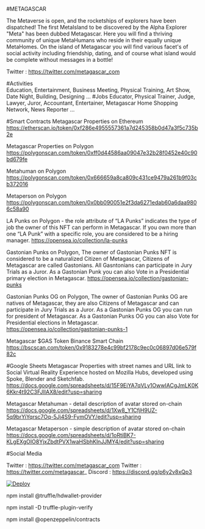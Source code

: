 #METAGASCAR

The Metaverse is open, and the rocketships of explorers have been dispatched! The first MetaIsland to be discovered by the Alpha Explorer "Meta" has been dubbed Metagascar. Here you will find a thriving community of unique MetaHumans who reside in their equally unique MetaHomes. On the island of Metagascar you will find various facet's of social activity including friendship, dating, and of course what island would be complete without messages in a bottle!

Twitter : https://twitter.com/metagascar_com

#Activities  
Education, Entertainment, Business Meeting, Physical Training, Art Show, Date Night, Building, Designing …
#Jobs
Educator, Physical Trainer, Judge, Lawyer, Juror, Accountant, Entertainer, Metagascar Home Shopping Network, News Reporter ...

#Smart Contracts
Metagascar Properties on Ethereum https://etherscan.io/token/0xf286e4955557361a7d245358b0d47a3f5c735b2e

Metagascar Properties on Polygon https://polygonscan.com/token/0xff0d44586aa09047e32b28f0452e40c90bd679fe

Metahuman on Polygon https://polygonscan.com/token/0x666659a8ca809c431ce9479a261b9f03cb372016

Metaperson on Polygon https://polygonscan.com/token/0x0bb090051e2f3da6271edab60a6daa9806c58a90

LA Punks on Polygon - the role attribute of “LA Punks” indicates the type of job the owner of this NFT can perform in Metagascar. If you own more than one “LA Punk” with a specific role, you are considered to be a hiring manager. https://opensea.io/collection/la-punks

Gastonian Punks on Polygon, The owner of Gastonian Punks NFT is considered to be a naturalized Citizen of Metagascar, Citizens of Metagascar are called Gastonians. All Gasntonians can participate in Jury Trials as a Juror. As a Gastonian Punk you can also Vote in a Presidential primary election in Metagascar. https://opensea.io/collection/gastonian-punks

Gastonian Punks OG on Polygon, The owner of Gastonian Punks OG are natives of Metagascar, they are also Citizens of Metagascar and can participate in Jury Trials as a Juror. As a Gastonian Punks OG you can run for president of Metagascar. As a Gastonian Punks OG you can also Vote for Presidential elections in Metagascar. https://opensea.io/collection/gastonian-punks-1

Metagascar $GAS Token Binance Smart Chain https://bscscan.com/token/0x9183278e4c99bf2178c9ec0c06897d06e579f82c

#Google Sheets
Metagascar Properties with street names and URL link to Social Virtual Reality Experience hosted on Mozilla Hubs, developed using Spoke, Blender and Sketchfab. https://docs.google.com/spreadsheets/d/15F9EiYA7qVLy1OwwIACgJmLK0K6Kkr4t92C3FJlIAX8/edit?usp=sharing

Metagascar Metahuman - detail description of avatar stored on-chain https://docs.google.com/spreadsheets/d/1Xw8_Y1CfjH9UZ-5q9brYiYqrsc7Oq-5Jj4S9-FymOVY/edit?usp=sharing

Metagascar Metaperson - simple description of avatar stored on-chain https://docs.google.com/spreadsheets/d/1oRtiBK7-KLgEXgOIO8YjxZbdtPVX1waHSbhKlnJJMY4/edit?usp=sharing

#Social Media

Twitter : https://twitter.com/metagascar_com Twitter : https://twitter.com/metagascar_ Discord : https://discord.gg/p6y2v8xQp3

[![Deploy](https://www.herokucdn.com/deploy/button.svg)](https://heroku.com/deploy)


npm install @truffle/hdwallet-provider

npm install -D truffle-plugin-verify

npm install @openzeppelin/contracts
